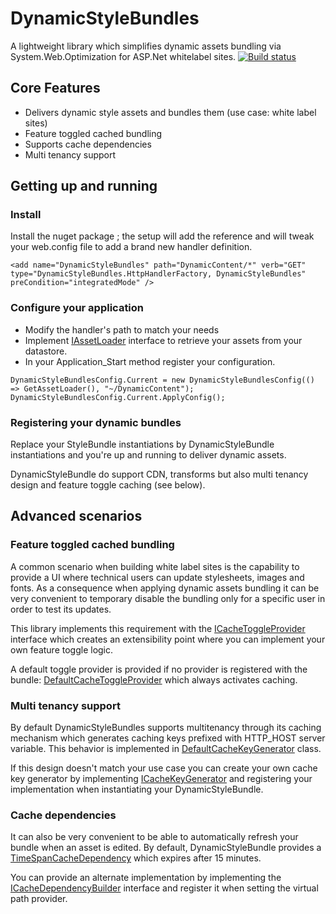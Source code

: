 # DynamicStyleBundles
A lightweight library which simplifies dynamic assets bundling via System.Web.Optimization for ASP.Net whitelabel sites. 
[![Build status](https://ci.appveyor.com/api/projects/status/95u4qhpatb3kvj7m/branch/master?svg=true)](https://ci.appveyor.com/project/ogaudefroy/dynamicstylebundles/branch/master)

## Core Features
 - Delivers dynamic style assets and bundles them (use case: white label sites)
 - Feature toggled cached bundling 
 - Supports cache dependencies
 - Multi tenancy support
 
## Getting up and running
### Install
Install the nuget package ; the setup will add the reference and will tweak your web.config file to add a brand new handler definition.

`<add name="DynamicStyleBundles" path="DynamicContent/*" verb="GET" type="DynamicStyleBundles.HttpHandlerFactory, DynamicStyleBundles" preCondition="integratedMode" />`

### Configure your application

 - Modify the handler's path to match your needs
 - Implement [IAssetLoader](https://github.com/ogaudefroy/DynamicStyleBundles/blob/master/DynamicStyleBundles/IAssetLoader.cs) interface to retrieve your assets from your datastore.
 - In your Application_Start method register your configuration.
 ```
DynamicStyleBundlesConfig.Current = new DynamicStyleBundlesConfig(() => GetAssetLoader(), "~/DynamicContent");
DynamicStyleBundlesConfig.Current.ApplyConfig();
 ```
 
### Registering your dynamic bundles
Replace your StyleBundle instantiations by DynamicStyleBundle instantiations and you're up and running to deliver dynamic assets. 

DynamicStyleBundle do support CDN, transforms but also multi tenancy design and feature toggle caching (see below).

## Advanced scenarios  
### Feature toggled cached bundling
A common scenario when building white label sites is the capability to provide a UI where technical users can update stylesheets, images and fonts. As a consequence when applying dynamic assets bundling it can be very convenient to temporary disable the bundling only for a specific user in order to test its updates.

This library implements this requirement with the [ICacheToggleProvider](https://github.com/ogaudefroy/DynamicStyleBundles/blob/master/DynamicStyleBundles/ICacheToggleProvider.cs) interface which creates an extensibility point where you can implement your own feature toggle logic.

A default toggle provider is provided if no provider is registered with the bundle: [DefaultCacheToggleProvider](https://github.com/ogaudefroy/DynamicStyleBundles/blob/master/DynamicStyleBundles/DefaultCacheToggleProvider.cs) which always activates caching.

### Multi tenancy support
By default DynamicStyleBundles supports multitenancy through its caching mechanism which generates caching keys prefixed with HTTP_HOST server variable. This behavior is implemented in [DefaultCacheKeyGenerator](https://github.com/ogaudefroy/DynamicStyleBundles/blob/master/DynamicStyleBundles/DefaultCacheKeyGenerator.cs) class. 

If this design doesn't match your use case you can create your own cache key generator by implementing [ICacheKeyGenerator](https://github.com/ogaudefroy/DynamicStyleBundles/blob/master/DynamicStyleBundles/ICacheKeyGenerator.cs) and registering your implementation when instantiating your DynamicStyleBundle.

### Cache dependencies
It can also be very convenient to be able to automatically refresh your bundle when an asset is edited. By default, DynamicStyleBundle provides a [TimeSpanCacheDependency](https://github.com/ogaudefroy/DynamicStyleBundles/blob/master/DynamicStyleBundles/TimeSpanCacheDependency.cs) which expires after 15 minutes. 

You can provide an alternate implementation by implementing the [ICacheDependencyBuilder](https://github.com/ogaudefroy/DynamicStyleBundles/blob/master/DynamicStyleBundles/ICacheDependencyBuilder.cs) interface and register it when setting the virtual path provider.
